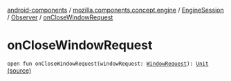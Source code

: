 [android-components](../../../index.md) / [mozilla.components.concept.engine](../../index.md) / [EngineSession](../index.md) / [Observer](index.md) / [onCloseWindowRequest](./on-close-window-request.md)

# onCloseWindowRequest

`open fun onCloseWindowRequest(windowRequest: `[`WindowRequest`](../../../mozilla.components.concept.engine.window/-window-request/index.md)`): `[`Unit`](https://kotlinlang.org/api/latest/jvm/stdlib/kotlin/-unit/index.html) [(source)](https://github.com/mozilla-mobile/android-components/blob/master/components/concept/engine/src/main/java/mozilla/components/concept/engine/EngineSession.kt#L59)